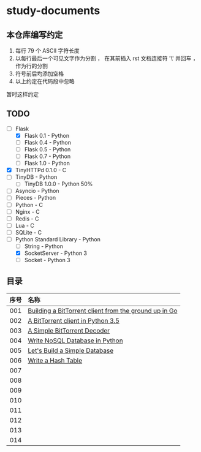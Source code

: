 # study-documents

## 本仓库编写约定

1. 每行 79 个 ASCII 字符长度
2. 以每行最后一个可见文字作为分割 ， 在其前插入 rst 文档连接符 '\\' 并回车 ， 作为行的分割
3. 符号前后均添加空格
4. 以上约定在代码段中忽略

暂时这样约定

## TODO

- [ ] Flask
  - [x] Flask 0.1 - Python
  - [ ] Flask 0.4 - Python
  - [ ] Flask 0.5 - Python
  - [ ] Flask 0.7 - Python
  - [ ] Flask 1.0 - Python
- [x] TinyHTTPd 0.1.0 - C 
- [ ] TinyDB - Python
  - [ ] TinyDB 1.0.0 - Python 50%
- [ ] Asyncio - Python
- [ ] Pieces - Python 
- [ ] Python - C 
- [ ] Nginx - C 
- [ ] Redis - C 
- [ ] Lua - C 
- [ ] SQLite - C
- [ ] Python Standard Library - Python
  - [ ] String - Python
  - [x] SocketServer - Python 3
  - [ ] Socket - Python 3

## 目录

|   序号    |   名称   |
| :-----:  |   :----  |
| 001  | [Building a BitTorrent client from the ground up in Go](Go/BitTorrent-in-Go/Go-BitTorrent.rst) |
| 002  | [A BitTorrent client in Python 3.5](Python/BitTorrent-client-in-Python3.5/A-BitTorrent-client-in-Python-3.5.rst) |
| 003  | [A Simple BitTorrent Decoder](Python/Simple-BitTorrent-Decoder/A-Simple-BitTorrent-Decoder.rst)  |
| 004  | [Write NoSQL Database in Python](Python/Write.NoSQL.Database.in.Python/Write-NoSQL-01.rst)  |
| 005  | [Let's Build a Simple Database](C/Let's.Build.a.Simple.Database/Database-In-C-01.rst)  |
| 006  | [Write a Hash Table](C/Write.a.Hash.Table/Hash-Table-01.rst)  |
| 007  | []()  |
| 008  | []()  |
| 009  | []()  |
| 010  | []()  |
| 011  | []()  |
| 012  | []()  |
| 013  | []()  |
| 014  | []()  |


